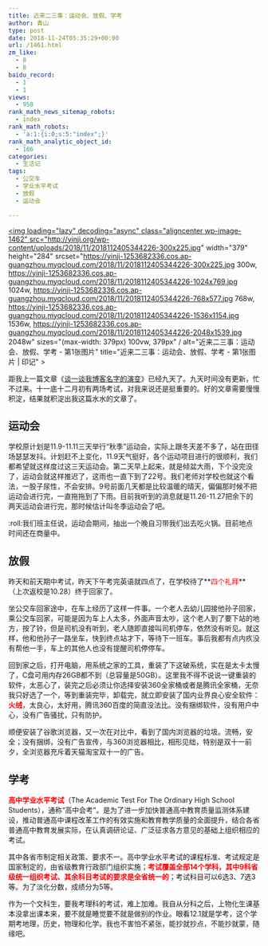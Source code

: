 ```yaml
---
title: 近来二三事：运动会、放假、学考
author: 青山
type: post
date: 2018-11-24T05:35:29+00:00
url: /1461.html
zm_like:
  - 8
  - 8
baidu_record:
  - 1
  - 1
views:
  - 958
rank_math_news_sitemap_robots:
  - index
rank_math_robots:
  - 'a:1:{i:0;s:5:"index";}'
rank_math_analytic_object_id:
  - 186
categories:
  - 生活记
tags:
  - 公交车
  - 学业水平考试
  - 放假
  - 运动会

---
```

<a href="http://yinji.org/wp-content/uploads/2018/11/2018112405344226.jpg" loading="lazy" rel="sponsored" data-fancybox="gallery"><img loading="lazy" decoding="async" class="aligncenter wp-image-1462" src="http://yinji.org/wp-content/uploads/2018/11/2018112405344226-300x225.jpg" width="379" height="284" srcset="https://yinji-1253682336.cos.ap-guangzhou.myqcloud.com/2018/11/2018112405344226-300x225.jpg 300w, https://yinji-1253682336.cos.ap-guangzhou.myqcloud.com/2018/11/2018112405344226-1024x769.jpg 1024w, https://yinji-1253682336.cos.ap-guangzhou.myqcloud.com/2018/11/2018112405344226-768x577.jpg 768w, https://yinji-1253682336.cos.ap-guangzhou.myqcloud.com/2018/11/2018112405344226-1536x1154.jpg 1536w, https://yinji-1253682336.cos.ap-guangzhou.myqcloud.com/2018/11/2018112405344226-2048x1539.jpg 2048w" sizes="(max-width: 379px) 100vw, 379px" / alt="近来二三事：运动会、放假、学考 - 第1张图片" title="近来二三事：运动会、放假、学考 - 第1张图片 | 印记" ></a>

距我上一篇文章《[谈一谈我博客名字的演变][1]》已经九天了。九天时间没有更新，忙不过来。十一底十二月初有两场考试，对我来说还是挺重要的。好的文章需要慢慢积淀，结果就积淀出我这篇水水的文章了。

## 运动会

学校原计划是11.9-11.11三天举行“秋季”运动会，实际上跟冬天差不多了，站在田径场瑟瑟发抖。计划赶不上变化，11.9天气挺好，各个运动项目进行的很顺利，我们都希望就这样度过这三天运动会。第二天早上起来，就是倾盆大雨，下个没完没了，运动会就这样推迟了，这雨也一直下到了22号。我们老师对学校也就这个看法，一股子尿性，不会安排。9号前面几天都是比较温暖的晴天，偏偏那时候不把运动会进行完，一直拖拖到了下雨。目前我听到的消息就是11.26-11.27把余下的两天运动会进行完，那时候估计叫冬季运动会了吧。

:roll:我们班主任说，运动会期间，抽出一个晚自习带我们出去吃火锅。目前地点时间还在商量中。

## 放假

昨天和前天期中考试，昨天下午考完英语就四点了，在学校待了**<span style="color: #ff0000;">四个礼拜</span>**（上次返校是10.28）终于回家了。

坐公交车回家途中，在车上经历了这样一件事。一个老人去幼儿园接他孙子回家，乘公交车回家，可能是因为车上人太多，外面声音太吵，这个老人到了要下站的地方，按了铃，但是司机没有听到，老人随即直接叫司机停车，依然没有听见。就这样，他和他孙子一路坐车，快到终点站才下，等待下一班车。事后我都有点内疚没有帮他一手，车上的其他人也没有提醒司机停停车。

回到家之后，打开电脑，用系统之家的工具，重装了下这破系统，实在是太卡太慢了，C盘可用内存26GB都不到（总容量是50GB）。这里我不得不说说一键重装的软件，太恶心了，装完之后必须让你选择安装360全家桶或者是腾讯全家桶，无奈我只好选了一个，等到重装完毕，卸载完，就立即安装了国内业界良心安全软件：**<span style="color: #ff0000;">火绒</span>**，太良心，太好用，腾讯360百度的简直没法比。没有捆绑软件，没有用户中心，没有广告骚扰，只有防护。

顺便安装了谷歌浏览器，又一次在对比中，看到了国内浏览器的垃圾。流畅，安全；没有捆绑，没有广告宣传，与360浏览器相比，相形见绌，特别是双十一前夕，全浏览器充斥着天猫淘宝双十一的广告。

## 学考

**<span style="color: #ff0000;">高中学业水平考试</span>**（The Academic Test For The Ordinary High School Students），通称“高中会考”。是为了进一步加快普通高中教育质量监测体系建设，推动普通高中课程改革工作的有效实施和教育教学质量的全面提升，结合各省普通高中教育发展实际，在认真调研论证、广泛征求各方意见的基础上组织相应的考试。

其中各省市制定相关政策、要求不一。高中学业水平考试的课程标准、考试规定是国家制定的，由省级教育行政部门组织实施；**<span style="color: #ff0000;">考试覆盖全部14个学科，其中9科省级统一组织考试、其余科目考试的要求是全省统一的</span>**；考试科目可以6选3、7选3等。为了淡化分数，成绩分为5等。

作为一个文科生，要我考理科的考试，难上加难。我自从分科之后，上物化生课基本没拿出课本来，要不就是睡觉要不就是做别的作业。眼看12.1就是学考，这个学期考地理，历史，物理和化学。我也不害怕不紧张，能抄就抄点，不能抄就蒙，随缘吧。

 [1]: http://yinji.org/1452.html